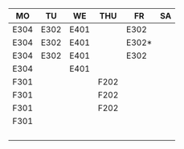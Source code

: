 |MO  |TU  |WE  |THU |FR   |SA|
|----|----|----|----|-----|--|
|E304|E302|E401|    |E302 |  |
|E304|E302|E401|    |E302*|  |
|E304|E302|E401|    |E302 |  |
|E304|    |E401|    |     |  |
|F301|    |    |F202|     |  |
|F301|    |    |F202|     |  |
|F301|    |    |F202|     |  |
|F301|    |    |    |     |  |
|    |    |    |    |     |  |
|    |    |    |    |     |  |
|    |    |    |    |     |  |
|    |    |    |    |     |  |
